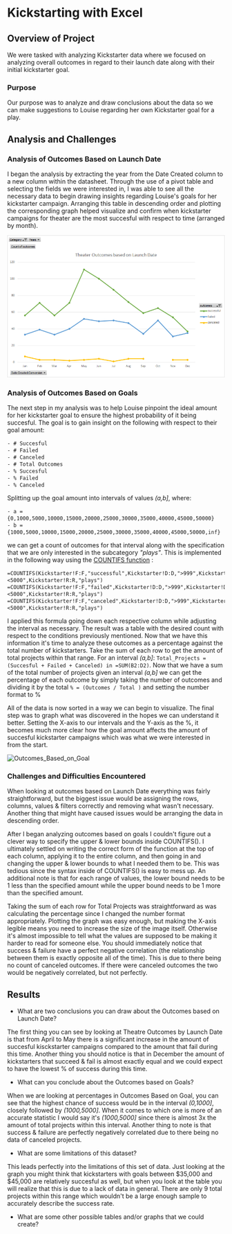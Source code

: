 # Kickstarting with Excel

## Overview of Project
We were tasked with analyzing Kickstarter data where we focused on analyzing overall outcomes in regard to their launch date along with their initial kickstarter goal. 

### Purpose
Our purpose was to analyze and draw conclusions about the data so we can make suggestions to Louise regarding her own Kickstarter goal for a play.

## Analysis and Challenges

### Analysis of Outcomes Based on Launch Date
I began the analysis by extracting the year from the Date Created column to a new column within the datasheet. Through the use of a pivot table and selecting the fields we were interested in, I was able to see all the necessary data to begin drawing insights regarding Louise's goals for her kickstarter campaign. Arranging this table in descending order and plotting the corresponding graph helped visualize and confirm when kickstarter campaigns for theater are the most succesful with respect to time (arranged by month).

![Theater_Outcomes_vs_Launch](https://github.com/brand0j/Kickstarter-Analysis/blob/main/Resources/Theater_Outcomes_vs_Launch.png)

### Analysis of Outcomes Based on Goals
The next step in my analysis was to help Louise pinpoint the ideal amount for her kickstarter goal to ensure the highest probability of it being succesful. The goal is to gain insight on the following with respect to their goal amount:

    - # Succesful
    - # Failed
    - # Canceled
    - # Total Outcomes
    - % Succesful
    - % Failed
    - % Canceled

Splitting up the goal amount into intervals of values *(a,b]*, where:

    - a = {0,1000,5000,10000,15000,20000,25000,30000,35000,40000,45000,50000}
    - b = {1000,5000,10000,15000,20000,25000,30000,35000,40000,45000,50000,inf}

we can get a count of outcomes for that interval along with the specification that we are only interested in the subcategory *"plays"*. This is implemented in the following way using the [COUNTIFS function](https://support.microsoft.com/en-us/office/countifs-function-dda3dc6e-f74e-4aee-88bc-aa8c2a866842?ui=en-us&rs=en-us&ad=us) :

```
=COUNTIFS(Kickstarter!F:F,"successful",Kickstarter!D:D,">999",Kickstarter!D:D,"<5000",Kickstarter!R:R,"plays")
=COUNTIFS(Kickstarter!F:F,"failed",Kickstarter!D:D,">999",Kickstarter!D:D,"<5000",Kickstarter!R:R,"plays")
=COUNTIFS(Kickstarter!F:F,"canceled",Kickstarter!D:D,">999",Kickstarter!D:D,"<5000",Kickstarter!R:R,"plays")
```

I applied this formula going down each respective column while adjusting the interval as necessary. The result was a table with the desired count with respect to the conditions previously mentioned. Now that we have this information it's time to analyze these outcomes as a percentage against the total number of kickstarters. Take the sum of each row to get the amount of total projects within that range. For an interval *(a,b]*: ```Total_Projects = (Succesful + Failed + Canceled) in =SUM(B2:D2)```. Now that we have a sum of the total number of projects given an interval *(a,b]* we can get the percentage of each outcome by simply taking the number of outcomes and dividing it by the total 
```% = (Outcomes / Total )``` and setting the number format to %
    
All of the data is now sorted in a way we can begin to visualize. The final step was to graph what was discovered in the hopes we can understand it better. Setting the X-axis to our intervals and the Y-axis as the %, it becomes much more clear how the goal amount affects the amount of succesful kickstarter campaigns which was what we were interested in from the start.

![Outcomes_Based_on_Goal](https://github.com/brand0j/Kickstarter-Analysis/blob/main/Resources/Outcomes_vs_Goals.png)

### Challenges and Difficulties Encountered

When looking at outcomes based on Launch Date everything was fairly straightforward, but the biggest issue would be assigning the rows, columns, values & filters correctly and removing what wasn't necessary. Another thing that might have caused issues would be arranging the data in descending order.

After I began analyzing outcomes based on goals I couldn't figure out a clever way to specify the upper & lower bounds inside COUNTIFS(). I ultimately settled on writing the correct form of the function at the top of each column, applying it to the entire column, and then going in and changing the upper & lower bounds to what I needed them to be. This was tedious since the syntax inside of COUNTIFS() is easy to mess up. An additional note is that for each range of values, the lower bound needs to be 1 less than the specified amount while the upper bound needs to be 1 more than the specified amount. 

Taking the sum of each row for Total Projects was straightforward as was calculating the percentage since I changed the number format appropriately. Plotting the graph was easy enough, but making the X-axis legible means you need to increase the size of the image itself. Otherwise it's almost impossible to tell what the values are supposed to be making it harder to read for someone else. You should immediately notice that success & failure have a perfect negative correlation (the relationship between them is exactly opposite all of the time). This is due to there being no count of canceled outcomes. If there were canceled outcomes the two would be negatively correlated, but not perfectly.

## Results

- What are two conclusions you can draw about the Outcomes based on Launch Date?

The first thing you can see by looking at Theatre Outcomes by Launch Date is that from April to May there is a significant increase in the amount of succesful kisckstarter campaigns compared to the amount that fail during this time. Another thing you should notice is that in December the amount of kickstarters that succeed & fail is almost exactly equal and we could expect to have the lowest % of success during this time. 

- What can you conclude about the Outcomes based on Goals?

When we are looking at percentages in Outcomes Based on Goal, you can see that the highest chance of success would be in the interval *(0,1000]*, closely followed by *(1000,5000]*. When it comes to which one is more of an accurate statistic I would say it's *(1000,5000]* since there is almost 3x the amount of total projects within this interval. Another thing to note is that success & failure are perfectly negatively correlated due to there being no data of canceled projects. 

- What are some limitations of this dataset?

This leads perfectly into the limitations of this set of data. Just looking at the graph you might think that kickstarters with goals between $35,000 and $45,000 are relatively succesful as well, but when you look at the table you will realize that this is due to a lack of data in general. There are only 9 total projects within this range which wouldn't be a large enough sample to accurately describe the success rate. 

- What are some other possible tables and/or graphs that we could create?
